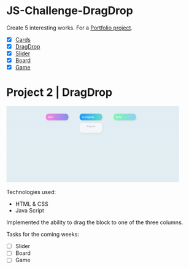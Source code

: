 # JS-Challenge-DragDrop

Create 5 interesting works. For a [Portfolio project](https://github.com/AnastasiiaSorina/Portfolio-Project).
- [x] [Cards](https://github.com/AnastasiiaSorina/JS-Challenge-Cards)
- [x] [DragDrop](https://github.com/AnastasiiaSorina/JS-Challenge-DragDrop)
- [x] [Slider](https://github.com/AnastasiiaSorina/JS-Challenge-Slider)
- [x] [Board](https://github.com/AnastasiiaSorina/JS-Challenge-Board)
- [x] [Game](https://github.com/AnastasiiaSorina/JS-Challenge-Game) 

# Project 2 | DragDrop
![Illustration for the project](https://github.com/AnastasiiaSorina/JS-Challenge-DragDrop/blob/main/Project-2.gif)

Technologies used:
- HTML & CSS
- Java Script

Implemented the ability to drag the block to one of the three columns.

Tasks for the coming weeks:
- [ ] Slider 
- [ ] Board
- [ ] Game 
